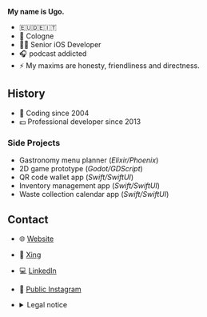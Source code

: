 **My name is Ugo.**

- 🇪🇺🇩🇪🇮🇹  
- 📍 Cologne  
- 👨‍💻 Senior iOS Developer  
- 🎧 podcast addicted  
- ⚡️ My maxims are honesty, friendliness and directness.

## History

- 👦 Coding since 2004  
- 💵 Professional developer since 2013

### Side Projects

- Gastronomy menu planner (*Elixir/Phoenix*)  
- 2D game prototype (*Godot/GDScript*)  
- QR code wallet app (*Swift/SwiftUI*)  
- Inventory management app (*Swift/SwiftUI*)  
- Waste collection calendar app (*Swift/SwiftUI*)  

## Contact

- 🌐 [Website](https://www.ugoarangino.de)  
- 💼 [Xing](https://www.xing.com/profile/Ugo_Arangino/cv)  
- 💻 [LinkedIn](https://www.linkedin.com/in/ugoarangino/)  
- 📸 [Public Instagram](https://www.instagram.com/ugo.goes.hausmann/)  
- <details>
    <summary>Legal notice</summary>
    
  c/o EV1101 Software GmbH  
  Ugo Arangino  
  Am Vogelsberg 48  
  44534 Lünen
  
  ✉️ info@ugoarangino.de  
  ☎️ 0211 97533572
    
  </details>
